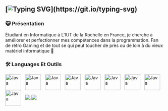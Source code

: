 [![Typing SVG](https://readme-typing-svg.demolab.com?font=VT323&size=40&pause=1000&color=17F728&vCenter=true&width=435&lines=Hello+World+!)](https://git.io/typing-svg)
---
### 😺 Présentation

Étudiant en Informatique à L'IUT de la Rochelle en France, je cherche à améliorer et perfectionner mes compétences dans la programmation.
Fan de rétro Gaming et de tout se qui peut toucher de près ou de loin à du vieux matériel informatique 💾

### 🛠️ Languages Et Outils

<img align="left" alt="Java" width="50px" style="padding-right:10px" src="https://cdn.jsdelivr.net/gh/devicons/devicon/icons/cplusplus/cplusplus-original.svg" />
<img align="left" alt="Java" width="50px" style="padding-right:10px" src="https://cdn.jsdelivr.net/gh/devicons/devicon/icons/html5/html5-original.svg" />
<img align="left" alt="Java" width="50px" style="padding-right:10px" src="https://cdn.jsdelivr.net/gh/devicons/devicon/icons/css3/css3-original.svg" />
<img align="left" alt="Java" width="50px" style="padding-right:10px" src="https://cdn.jsdelivr.net/gh/devicons/devicon/icons/apache/apache-original.svg" />
<img align="left" alt="Java" width="50px" style="padding-right:10px" src="https://cdn.jsdelivr.net/gh/devicons/devicon/icons/mysql/mysql-original.svg" />
<img align="left" alt="Java" width="50px" style="padding-right:10px" src="https://cdn.jsdelivr.net/gh/devicons/devicon/icons/qt/qt-original.svg" />
<img align="left" alt="Java" width="50px" style="padding-right:10px" src="https://cdn.jsdelivr.net/gh/devicons/devicon/icons/visualstudio/visualstudio-plain.svg" />
<img align="left" alt="Java" width="50px" style="padding-right:10px" src="https://cdn.jsdelivr.net/gh/devicons/devicon/icons/github/github-original.svg" />
<img align="left" alt="Java" width="50px" style="padding-right:10px" src="https://cdn.jsdelivr.net/gh/devicons/devicon/icons/gitlab/gitlab-original.svg" />

<br/>
<br/>

---

<a href="https://github.com/anuraghazra/github-readme-stats">
  <img align="center" src="https://github-readme-stats.vercel.app/api?username=F0llis&show_icons=true&theme=radical" />
</a>
<a href="https://github.com/anuraghazra/convoychat">
  <img align="center" src="https://streak-stats.demolab.com?user=F0llis&theme=dark&locale=fr&date_format=j%2Fn%5B%2FY%5D&border=EB5454&currStreakNum=EBE7AB" />
</a>

<!--

<a href="https://github.com/anuraghazra/convoychat">
  <img align="center" src="https://github-readme-stats.vercel.app/api/top-langs/?username=F0llis" />
</a>

--!>
